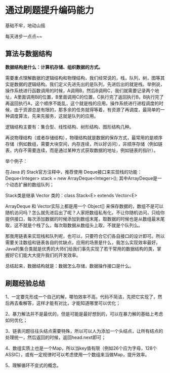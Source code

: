 # 通过刷题提升编码能力

基础不牢，地动山摇



每天进步一点点~~



## 算法与数据结构

**数据结构是什么：计算机存储、组织数据的方式。**



需要重点理解数据的逻辑结构和物理结构，我们经常说的，栈，队列，树，图等其实是数据的逻辑结构。我们定义先进先出的是队列，先进后出的就是栈。举例说，操作系统进行函数调用的时候，A调用B，然后B调用C，我们就需要记录两个地址，A里面调用B的位置，B里面调用C的位置，C执行完了返回执行B，B执行完了再返回执行A，这个顺序不能乱，这个就是栈的应用。操作系统进行进程调度的时候，由于资源总是有限的，那多余的任务就得等着，有资源了再调度，最简单的一种调度算法，先来先服务，这就是队列的应用。

逻辑结构主要有：集合型、线性结构、树形结构、图形结构几种。

再说物理结构（或者存储结构），物理结构就是数据的保存方式，最常用的是顺序存储（例如数组，需要大块空间，内存连续，所以好访问），非顺序存储（例如链表，内存不需要连续，而是通过某种方式获取数据的地址，例如链表的指针）。

举个例子：

在Java 的 Stack官方注释中，推荐使用 Deque接口来实现栈的功能： Deque\<Integer> stack = new ArrayDeque\<Integer>(); 其中ArrayDeque是一个动态扩展的数组队列；

Stack类是继承 Vector 类的：class Stack\<E> extends Vector\<E>

ArrayDeque 和 Vector实际上都是用一个 Object[] 来保存数据的，数组不是可以随机访问吗？怎么就先进后出了呢？人家把数组私有化，不让你随机访问，只给你提供接口，每次添加数据的时候添加到数组末尾，取数据的时候也是从数组最末尾取，这不就是个栈了么，每次取数据从数组头上取，不就是个队列么。

那我用链表来实现栈和队列呢，也可以，只要符合它们各自接口的设计即可。所以需要关注数组和链表各自的优缺点，应用的场景是什么，我怎么实现效率最好。Java的集合类就是优秀的大师们给我们事先实现了若干常用的数据结构的类，掌握好它们能大大提升我们的开发效率。

总结起来，数据结构就是：数据怎么存储，数据操作接口是什么。



## 刷题经验总结

1、一定要先形成一个自己的解，哪怕效率不高，代码不简洁，先把它实现了，然后再去看解答，这样才能有对比，才能知道哪里可以优化；

2、暴力解法并不是最优的，但是可能是最好想到的，可以在暴力解的基础上考虑如何优化；

3、链表问题往往头结点需要特殊，所以可以人为添加一个头结点，让所有结点的处理统一，然后返回的时候，返回head.next即可；

4、数组实质上也是一个Map，所以当key值有限（例如26个应为字母，128个ASSIC），或有一定规律时可以考虑使用一个数组来当做Map，提升效率。

5、理解循环不变式的概念。